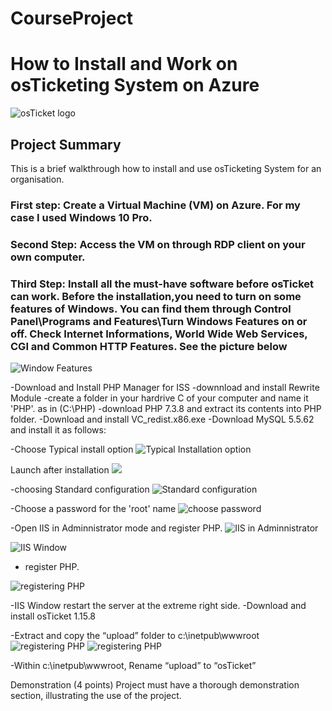 # CourseProject

<h1> How to Install and Work on osTicketing System on Azure</h1>
<p align="left">
<img src="https://i.imgur.com/Clzj7Xs.png" alt="osTicket logo"/>
</p>

<h2>Project Summary</h2> 
This is a brief walkthrough how to install and use osTicketing System for an organisation.
<h3>First step: Create a Virtual Machine (VM) on Azure. For my case I used Windows 10 Pro.</h3>
<h3>Second Step: Access the VM on through RDP client on your own computer.</h3>
<h3>Third Step: Install all the must-have software before osTicket can work. Before the installation,you need to turn on some features of Windows. You can find them through Control Panel\Programs and Features\Turn Windows Features on or off. Check Internet Informations, World Wide Web Services, CGI and Common HTTP Features. See the picture below</h3>
<p align="left">
<img src="https://i.imgur.com/RsYPw50.png" alt="Window Features"/>
</p>
-Download and Install PHP Manager for ISS 
-downnload and install Rewrite Module
-create a folder in your hardrive C of your computer  and name it 'PHP'. as in (C:\PHP)
-download PHP 7.3.8 and extract its contents into PHP folder.
-Download and install VC_redist.x86.exe
-Download MySQL 5.5.62 and install it as follows:
<p align="left">
  -Choose Typical install option
  <img src="https://i.imgur.com/SEZoDMZ.png" alt="Typical Installation option"/>
</p>
<p align="left">
  Launch after installation
  <img src="https://i.imgur.com/zvzIDYa.png" />
</p>
<p align="left">
  -choosing  Standard configuration

  <img src="https://i.imgur.com/wI0yY2q.png" alt="Standard configuration"/>
</p>
<p align="left">
  -Choose a password for the 'root' name
  <img src="https://i.imgur.com/9RjVJF1.png" alt="choose password"/>
</p>
<p align="left">
  
-Open IIS in Adminnistrator mode and register PHP.
 <img src="https://i.imgur.com/Iez8cnW.png" alt="IIS in Adminnistrator"/>
</p>
<p align="left">

 <img src="https://i.imgur.com/Ko45hhQ.png" alt="IIS Window"/>
</p>
<p align="left">
  
- register PHP.
 <img src="https://i.imgur.com/dJyAp2Q.png" alt="registering PHP"/>
</p>

-IIS Window restart the server at the extreme right side.
-Download and install osTicket 1.15.8
<p align="left">
-Extract and copy the “upload” folder to c:\inetpub\wwwroot
<img src="https://i.imgur.com/q6cGIVe.png" alt="registering PHP"/>
<img src="https://i.imgur.com/Tou7Gfl.png" alt="registering PHP"/>

</p>

-Within c:\inetpub\wwwroot, Rename “upload” to “osTicket”


Demonstration (4 points)
Project must have a thorough demonstration section, illustrating the use of the project.

